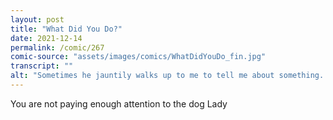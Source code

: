 ```yaml
---
layout: post
title: "What Did You Do?"
date: 2021-12-14
permalink: /comic/267
comic-source: "assets/images/comics/WhatDidYouDo_fin.jpg"
transcript: ""
alt: "Sometimes he jauntily walks up to me to tell me about something. Generally I have no idea what it was though"
---
```

You are not paying enough attention to the dog Lady
